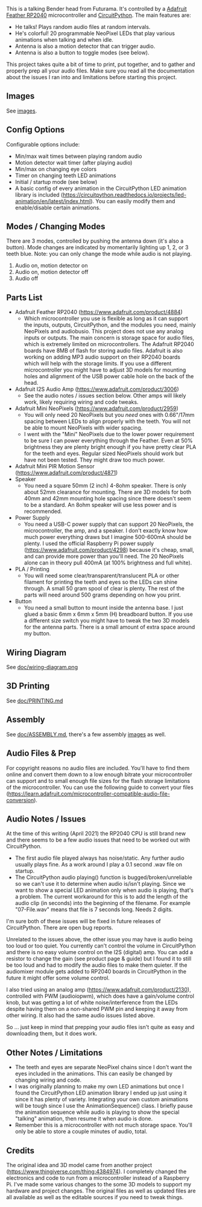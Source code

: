 This is a talking Bender head from Futurama. It's controlled by a [Adafruit Feather RP2040](https://www.adafruit.com/product/4884) microcontroller and [CircuitPython](https://circuitpython.org/). The main features are:

* He talks! Plays random audio files at random intervals.
* He's colorful! 20 programmable NeoPixel LEDs that play various animations when talking and when idle.
* Antenna is also a motion detector that can trigger audio.
* Antenna is also a button to toggle modes (see below).

This project takes quite a bit of time to print, put together, and to gather and properly prep all your audio files. Make sure you read all the documentation about the issues I ran into and limitations before starting this project.

## Images
See [images](https://github.com/bhilimon/bender/tree/main/images).

## Config Options
Configurable options include:
* Min/max wait times between playing random audio
* Motion detector wait timer (after playing audio)
* Min/max on changing eye colors
* Timer on changing teeth LED animations
* Initial / startup mode (see below)
* A basic config of every animation in the CircuitPython LED animation library is included (https://circuitpython.readthedocs.io/projects/led-animation/en/latest/index.html). You can easily modify them and enable/disable certain animations.

## Modes / Changing Modes
There are 3 modes, controlled by pushing the antenna down (it's also a button). Mode changes are indicated by momentarily lighting up 1, 2, or 3 teeth blue. Note: you can only change the mode while audio is not playing.
1. Audio on, motion detector on
2. Audio on, motion detector off
3. Audio off

## Parts List
* Adafruit Feather RP2040 (https://www.adafruit.com/product/4884)
  * Which microcontroller you use is flexible as long as it can support the inputs, outputs, CircuitPython, and the modules you need, mainly NeoPixels and audiobusio. This project does not use any analog inputs or outputs. The main concern is storage space for audio files, which is extremely limited on microcontrollers. The Adafruit RP2040 boards have 8MB of flash for storing audio files. Adafruit is also working on adding MP3 audio support on their RP2040 boards which will help with the storage limits. If you use a different microcontroller you might have to adjust 3D models for mounting holes and alignment of the USB power cable hole on the back of the head.
* Adafruit I2S Audio Amp (https://www.adafruit.com/product/3006)
  * See the audio notes / issues section below. Other amps will likely work, likely requiring wiring and code tweaks.
* Adafruit Mini NeoPixels (https://www.adafruit.com/product/2959)
  * You will only need 20 NeoPixels but you _need_ ones with 0.66"/17mm spacing between LEDs to align properly with the teeth. You will not be able to mount NeoPixels with wider spacing.
  * I went with the "Mini" NeoPixels due to the lower power requirement to be sure I can power everything through the Feather. Even at 50% brightness they are plenty bright enough if you have pretty clear PLA for the teeth and eyes. Regular sized NeoPixels should work but have not been tested. They might draw too much power.
* Adafruit Mini PIR Motion Sensor (https://www.adafruit.com/product/4871) 
* Speaker
  * You need a square 50mm (2 inch) 4-8ohm speaker. There is only about 52mm clearance for mounting. There are 3D models for both 40mm and 42mm mounting hole spacing since there doesn't seem to be a standard. An 8ohm speaker will use less power and is recommended.
* Power Supply
  * You need a USB-C power supply that can support 20 NeoPixels, the microcontroller, the amp, and a speaker. I don't exactly know how much power everything draws but I imagine 500-600mA should be plenty. I used the official Raspberry Pi power supply (https://www.adafruit.com/product/4298) because it's cheap, small, and can provide more power than you'll need. The 20 NeoPixels alone can in theory pull 400mA (at 100% brightness and full white).
* PLA / Printing
  * You will need some clear/transparent/translucent PLA or other filament for printing the teeth and eyes so the LEDs can shine through. A small 50 gram spool of clear is plenty. The rest of the parts will need around 500 grams depending on how you print.
* Button
  * You need a small button to mount inside the antenna base. I just glued a basic 6mm x 6mm x 5mm (H) breadboard button. If you use a different size switch you might have to tweak the two 3D models for the antenna parts. There is a small amount of extra space around my button.

## Wiring Diagram
See [doc/wiring-diagram.png](https://github.com/bhilimon/bender/blob/main/doc/wiring-diagram.png)

## 3D Printing
See [doc/PRINTING.md](https://github.com/bhilimon/bender/blob/main/doc/PRINTING.md)

## Assembly
See [doc/ASSEMBLY.md](https://github.com/bhilimon/bender/blob/main/doc/ASSEMBLY.md), there's a few assembly [images](https://github.com/bhilimon/bender/tree/main/images) as well.

## Audio Files & Prep
For copyright reasons no audio files are included. You'll have to find them online and convert them down to a low enough bitrate your microcontroller can support and to small enough file sizes for the flash storage limitations of the microcontroller. You can use the following guide to convert your files (https://learn.adafruit.com/microcontroller-compatible-audio-file-conversion).

## Audio Notes / Issues
At the time of this writing (April 2021) the RP2040 CPU is still brand new and there seems to be a few audio issues that need to be worked out with CircuitPython.
  * The first audio file played always has noise/static. Any further audio usually plays fine. As a work around I play a 0.1 second .wav file on startup.
  * The CircuitPython audio playing() function is bugged/broken/unreliable so we can't use it to determine when audio is/isn't playing. Since we want to show a special LED animation only when audio is playing, that's a problem. The current workaround for this is to add the length of the audio clip (in seconds) into the beginning of the filename. For example "07-File.wav" means that file is 7 seconds long. Needs 2 digits.

I'm sure both of these issues will be fixed in future releases of CircuitPython. There are open bug reports.

Unrelated to the issues above, the other issue you may have is audio being too loud or too quiet. You currently can't control the volume in CircuitPython and there is no easy volume control on the I2S (digital) amp. You can add a resistor to change the gain (see product page & guide) but I found it to still be too loud and had to modify the audio files to make them quieter. If the audiomixer module gets added to RP2040 boards in CircuitPython in the future it might offer some volume control.

I also tried using an analog amp (https://www.adafruit.com/product/2130), controlled with PWM (audioiopwm), which does have a gain/volume control knob, but was getting a lot of white noise/interference from the LEDs despite having them on a non-shared PWM pin and keeping it away from other wiring. It also had the same audio issues listed above.

So ... just keep in mind that prepping your audio files isn't quite as easy and downloading them, but it does work.

## Other Notes / Limitations
 * The teeth and eyes are separate NeoPixel chains since I don't want the eyes included in the animations. This can easily be changed by changing wiring and code. 
 * I was originally planning to make my own LED animations but once I found the CircuitPython LED animation library I ended up just using it since it has plenty of variety. Integrating your own custom animations will be tough since I use the AnimationSequence() class. I briefly pause the animation sequence while audio is playing to show the special "talking" animation, then resume it when audio is done.
 * Remember this is a microcontroller with not much storage space. You'll only be able to store a couple minutes of audio, total. 
 
## Credits
The original idea and 3D model came from another project (https://www.thingiverse.com/thing:4384974). I completely changed the electronics and code to run from a microcontroller instead of a Raspberry Pi. I've made some various changes to the some 3D models to support my hardware and project changes. The original files as well as updated files are all available as well as the editable sources if you need to tweak things.